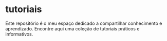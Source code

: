 # tutoriais
Este repositório é o meu espaço dedicado a compartilhar conhecimento e aprendizado. Encontre aqui uma coleção de tutoriais práticos e informativos.
